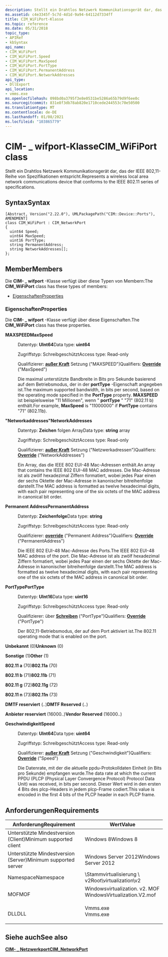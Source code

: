 ```yaml
---
description: Stellt ein Drahtlos Netzwerk Kommunikationsgerät dar, das der IEEE 802,11-Reihe von Spezifikationen entspricht.
ms.assetid: c4e3345f-5c7d-4d1d-9a94-64112d7334ff
title: CIM_WiFiPort-Klasse
ms.topic: reference
ms.date: 05/31/2018
topic_type:
- APIRef
- kbSyntax
api_name:
- CIM_WiFiPort
- CIM_WiFiPort.Speed
- CIM_WiFiPort.MaxSpeed
- CIM_WiFiPort.PortType
- CIM_WiFiPort.PermanentAddress
- CIM_WiFiPort.NetworkAddresses
api_type:
- DllExport
api_location:
- vmms.exe
ms.openlocfilehash: 098bd0a3795f3e8e0531be5286a65b79d9f6ee0c
ms.sourcegitcommit: 831e8f3db78ab820e1710cede244553c70e50500
ms.translationtype: MT
ms.contentlocale: de-DE
ms.lasthandoff: 01/08/2021
ms.locfileid: "103865779"
---
```

# <a name="cim_wifiport-class"></a><span data-ttu-id="eee0b-103">CIM- \_ wifport-Klasse</span><span class="sxs-lookup"><span data-stu-id="eee0b-103">CIM\_WiFiPort class</span></span>

<span data-ttu-id="eee0b-104">Stellt ein Drahtlos Netzwerk Kommunikationsgerät dar, das der IEEE 802,11-Reihe von Spezifikationen entspricht.</span><span class="sxs-lookup"><span data-stu-id="eee0b-104">Represents a wireless local area network communications device that conforms to the IEEE 802.11 series of specifications.</span></span>

## <a name="syntax"></a><span data-ttu-id="eee0b-105">Syntax</span><span class="sxs-lookup"><span data-stu-id="eee0b-105">Syntax</span></span>

``` syntax
[Abstract, Version("2.22.0"), UMLPackagePath("CIM::Device::Ports"), AMENDMENT]
class CIM_WiFiPort : CIM_NetworkPort
{
  uint64 Speed;
  uint64 MaxSpeed;
  uint16 PortType;
  string PermanentAddress;
  string NetworkAddresses[];
};
```

## <a name="members"></a><span data-ttu-id="eee0b-106">Member</span><span class="sxs-lookup"><span data-stu-id="eee0b-106">Members</span></span>

<span data-ttu-id="eee0b-107">Die **CIM- \_ wifport** -Klasse verfügt über diese Typen von Membern:</span><span class="sxs-lookup"><span data-stu-id="eee0b-107">The **CIM\_WiFiPort** class has these types of members:</span></span>

-   [<span data-ttu-id="eee0b-108">Eigenschaften</span><span class="sxs-lookup"><span data-stu-id="eee0b-108">Properties</span></span>](#properties)

### <a name="properties"></a><span data-ttu-id="eee0b-109">Eigenschaften</span><span class="sxs-lookup"><span data-stu-id="eee0b-109">Properties</span></span>

<span data-ttu-id="eee0b-110">Die **CIM- \_ wifport** -Klasse verfügt über diese Eigenschaften.</span><span class="sxs-lookup"><span data-stu-id="eee0b-110">The **CIM\_WiFiPort** class has these properties.</span></span>

<dl> <dt>

<span data-ttu-id="eee0b-111">**MAXSPEED**</span><span class="sxs-lookup"><span data-stu-id="eee0b-111">**MaxSpeed**</span></span>
</dt> <dd> <dl> <dt>

<span data-ttu-id="eee0b-112">Datentyp: **UInt64**</span><span class="sxs-lookup"><span data-stu-id="eee0b-112">Data type: **uint64**</span></span>
</dt> <dt>

<span data-ttu-id="eee0b-113">Zugriffstyp: Schreibgeschützt</span><span class="sxs-lookup"><span data-stu-id="eee0b-113">Access type: Read-only</span></span>
</dt> <dt>

<span data-ttu-id="eee0b-114">Qualifizierer: [**außer Kraft**](/windows/desktop/WmiSdk/standard-qualifiers) Setzung ("MAXSPEED")</span><span class="sxs-lookup"><span data-stu-id="eee0b-114">Qualifiers: [**Override**](/windows/desktop/WmiSdk/standard-qualifiers) ("MaxSpeed")</span></span>
</dt> </dl>

<span data-ttu-id="eee0b-115">Die maximal unterstützte Bandbreite in Bits pro Sekunde basierend auf dem Betriebsmodus, der in der **portType** -Eigenschaft angegeben ist.</span><span class="sxs-lookup"><span data-stu-id="eee0b-115">The maximum supported bandwidth, in bits per second, based on the operating mode specified in the **PortType** property.</span></span> <span data-ttu-id="eee0b-116">**MAXSPEED** ist beispielsweise "11 Millionen", wenn " **portType** " "71" (802.11 b) enthält.</span><span class="sxs-lookup"><span data-stu-id="eee0b-116">For example, **MaxSpeed** is "11000000" if **PortType** contains "71" (802.11b).</span></span>

</dd> <dt>

<span data-ttu-id="eee0b-117">**"Networkaddresses"**</span><span class="sxs-lookup"><span data-stu-id="eee0b-117">**NetworkAddresses**</span></span>
</dt> <dd> <dl> <dt>

<span data-ttu-id="eee0b-118">Datentyp: **Zeichen** folgen Array</span><span class="sxs-lookup"><span data-stu-id="eee0b-118">Data type: **string** array</span></span>
</dt> <dt>

<span data-ttu-id="eee0b-119">Zugriffstyp: Schreibgeschützt</span><span class="sxs-lookup"><span data-stu-id="eee0b-119">Access type: Read-only</span></span>
</dt> <dt>

<span data-ttu-id="eee0b-120">Qualifizierer: [**außer Kraft**](/windows/desktop/WmiSdk/standard-qualifiers) Setzung ("Netzwerkadressen")</span><span class="sxs-lookup"><span data-stu-id="eee0b-120">Qualifiers: [**Override**](/windows/desktop/WmiSdk/standard-qualifiers) ("NetworkAddresses")</span></span>
</dt> </dl>

<span data-ttu-id="eee0b-121">Ein Array, das die IEEE 802 EUI-48 Mac-Adressen enthält.</span><span class="sxs-lookup"><span data-stu-id="eee0b-121">An array that contains the IEEE 802 EUI-48 MAC addresses.</span></span> <span data-ttu-id="eee0b-122">Die Mac-Adresse ist als zwölf hexadezimal Ziffern formatiert, wobei jedes Paar einen der sechs Oktette der Mac-Adresse in kanonischer bitreihenfolge darstellt.</span><span class="sxs-lookup"><span data-stu-id="eee0b-122">The MAC address is formatted as twelve hexadecimal digits, with each pair representing one of the six octets of the MAC address in canonical bit order.</span></span>

</dd> <dt>

<span data-ttu-id="eee0b-123">**Permanent Address**</span><span class="sxs-lookup"><span data-stu-id="eee0b-123">**PermanentAddress**</span></span>
</dt> <dd> <dl> <dt>

<span data-ttu-id="eee0b-124">Datentyp: **Zeichenfolge**</span><span class="sxs-lookup"><span data-stu-id="eee0b-124">Data type: **string**</span></span>
</dt> <dt>

<span data-ttu-id="eee0b-125">Zugriffstyp: Schreibgeschützt</span><span class="sxs-lookup"><span data-stu-id="eee0b-125">Access type: Read-only</span></span>
</dt> <dt>

<span data-ttu-id="eee0b-126">Qualifizierer: [**override**](/windows/desktop/WmiSdk/standard-qualifiers) ("Permanent Address")</span><span class="sxs-lookup"><span data-stu-id="eee0b-126">Qualifiers: [**Override**](/windows/desktop/WmiSdk/standard-qualifiers) ("PermanentAddress")</span></span>
</dt> </dl>

<span data-ttu-id="eee0b-127">Die IEEE 802 EUI-48 Mac-Adresse des Ports.</span><span class="sxs-lookup"><span data-stu-id="eee0b-127">The IEEE 802 EUI-48 MAC address of the port.</span></span> <span data-ttu-id="eee0b-128">Die Mac-Adresse ist als zwölf hexadezimal Ziffern formatiert, wobei jedes Paar einen der sechs Oktette der Mac-Adresse in kanonischer bitreihenfolge darstellt.</span><span class="sxs-lookup"><span data-stu-id="eee0b-128">The MAC address is formatted as twelve hexadecimal digits, with each pair representing one of the six octets of the MAC address in canonical bit order.</span></span>

</dd> <dt>

<span data-ttu-id="eee0b-129">**PortType**</span><span class="sxs-lookup"><span data-stu-id="eee0b-129">**PortType**</span></span>
</dt> <dd> <dl> <dt>

<span data-ttu-id="eee0b-130">Datentyp: **UInt16**</span><span class="sxs-lookup"><span data-stu-id="eee0b-130">Data type: **uint16**</span></span>
</dt> <dt>

<span data-ttu-id="eee0b-131">Zugriffstyp: Schreibgeschützt</span><span class="sxs-lookup"><span data-stu-id="eee0b-131">Access type: Read-only</span></span>
</dt> <dt>

<span data-ttu-id="eee0b-132">Qualifizierer: über [**Schreiben**](/windows/desktop/WmiSdk/standard-qualifiers) ("PortType")</span><span class="sxs-lookup"><span data-stu-id="eee0b-132">Qualifiers: [**Override**](/windows/desktop/WmiSdk/standard-qualifiers) ("PortType")</span></span>
</dt> </dl>

<span data-ttu-id="eee0b-133">Der 802,11-Betriebsmodus, der auf dem Port aktiviert ist.</span><span class="sxs-lookup"><span data-stu-id="eee0b-133">The 802.11 operating mode that is enabled on the port.</span></span>

<dt>

<span id="Unknown"></span><span id="unknown"></span><span id="UNKNOWN"></span>

<span data-ttu-id="eee0b-134">**Unbekannt** (0)</span><span class="sxs-lookup"><span data-stu-id="eee0b-134">**Unknown** (0)</span></span>


</dt> <dd></dd> <dt>

<span id="Other"></span><span id="other"></span><span id="OTHER"></span>

<span data-ttu-id="eee0b-135">**Sonstige** (1)</span><span class="sxs-lookup"><span data-stu-id="eee0b-135">**Other** (1)</span></span>


</dt> <dd></dd> <dt>

<span id="802.11a"></span><span id="802.11A"></span>

<span data-ttu-id="eee0b-136">**802.11 a** (70)</span><span class="sxs-lookup"><span data-stu-id="eee0b-136">**802.11a** (70)</span></span>


</dt> <dd></dd> <dt>

<span id="802.11b"></span><span id="802.11B"></span>

<span data-ttu-id="eee0b-137">**802.11 b** (71)</span><span class="sxs-lookup"><span data-stu-id="eee0b-137">**802.11b** (71)</span></span>


</dt> <dd></dd> <dt>

<span id="802.11g"></span><span id="802.11G"></span>

<span data-ttu-id="eee0b-138">**802.11 g** (72)</span><span class="sxs-lookup"><span data-stu-id="eee0b-138">**802.11g** (72)</span></span>


</dt> <dd></dd> <dt>

<span id="802.11n"></span><span id="802.11N"></span>

<span data-ttu-id="eee0b-139">**802.11 n** (73)</span><span class="sxs-lookup"><span data-stu-id="eee0b-139">**802.11n** (73)</span></span>


</dt> <dd></dd> <dt>

<span id="DMTF_Reserved"></span><span id="dmtf_reserved"></span><span id="DMTF_RESERVED"></span>

<span data-ttu-id="eee0b-140">**DMTF reserviert** (..)</span><span class="sxs-lookup"><span data-stu-id="eee0b-140">**DMTF Reserved** (..)</span></span>


</dt> <dd></dd> <dt>

<span id="Vendor_Reserved"></span><span id="vendor_reserved"></span><span id="VENDOR_RESERVED"></span>

<span data-ttu-id="eee0b-141">**Anbieter reserviert** (16000..)</span><span class="sxs-lookup"><span data-stu-id="eee0b-141">**Vendor Reserved** (16000..)</span></span>


</dt> <dd></dd> </dl>

</dd> <dt>

<span data-ttu-id="eee0b-142">**Geschwindigkeit**</span><span class="sxs-lookup"><span data-stu-id="eee0b-142">**Speed**</span></span>
</dt> <dd> <dl> <dt>

<span data-ttu-id="eee0b-143">Datentyp: **UInt64**</span><span class="sxs-lookup"><span data-stu-id="eee0b-143">Data type: **uint64**</span></span>
</dt> <dt>

<span data-ttu-id="eee0b-144">Zugriffstyp: Schreibgeschützt</span><span class="sxs-lookup"><span data-stu-id="eee0b-144">Access type: Read-only</span></span>
</dt> <dt>

<span data-ttu-id="eee0b-145">Qualifizierer: [**außer Kraft**](/windows/desktop/WmiSdk/standard-qualifiers) Setzung ("Geschwindigkeit")</span><span class="sxs-lookup"><span data-stu-id="eee0b-145">Qualifiers: [**Override**](/windows/desktop/WmiSdk/standard-qualifiers) ("Speed")</span></span>
</dt> </dl>

<span data-ttu-id="eee0b-146">Die Datenrate, mit der die aktuelle ppdu-Protokolldaten Einheit (in Bits pro Sekunde) empfangen wurde.</span><span class="sxs-lookup"><span data-stu-id="eee0b-146">The data rate at which the current PPDU (PLCP (Physical Layer Convergence Protocol) Protocol Data Unit) was received, in bits per second.</span></span> <span data-ttu-id="eee0b-147">Dieser Wert wird in den ersten 4 Bits des plcp-Headers in jedem plcp-Frame codiert.</span><span class="sxs-lookup"><span data-stu-id="eee0b-147">This value is encoded in the first 4 bits of the PLCP header in each PLCP frame.</span></span>

</dd> </dl>

## <a name="requirements"></a><span data-ttu-id="eee0b-148">Anforderungen</span><span class="sxs-lookup"><span data-stu-id="eee0b-148">Requirements</span></span>



| <span data-ttu-id="eee0b-149">Anforderung</span><span class="sxs-lookup"><span data-stu-id="eee0b-149">Requirement</span></span> | <span data-ttu-id="eee0b-150">Wert</span><span class="sxs-lookup"><span data-stu-id="eee0b-150">Value</span></span> |
|-------------------------------------|---------------------------------------------------------------------------------------------------------|
| <span data-ttu-id="eee0b-151">Unterstützte Mindestversion (Client)</span><span class="sxs-lookup"><span data-stu-id="eee0b-151">Minimum supported client</span></span><br/> | <span data-ttu-id="eee0b-152">Windows 8</span><span class="sxs-lookup"><span data-stu-id="eee0b-152">Windows 8</span></span><br/>                                                                                    |
| <span data-ttu-id="eee0b-153">Unterstützte Mindestversion (Server)</span><span class="sxs-lookup"><span data-stu-id="eee0b-153">Minimum supported server</span></span><br/> | <span data-ttu-id="eee0b-154">Windows Server 2012</span><span class="sxs-lookup"><span data-stu-id="eee0b-154">Windows Server 2012</span></span><br/>                                                                          |
| <span data-ttu-id="eee0b-155">Namespace</span><span class="sxs-lookup"><span data-stu-id="eee0b-155">Namespace</span></span><br/>                | <span data-ttu-id="eee0b-156">\\Stammvirtualisierung \\ v2</span><span class="sxs-lookup"><span data-stu-id="eee0b-156">Root\\virtualization\\v2</span></span><br/>                                                                     |
| <span data-ttu-id="eee0b-157">MOF</span><span class="sxs-lookup"><span data-stu-id="eee0b-157">MOF</span></span><br/>                      | <dl> <span data-ttu-id="eee0b-158"><dt>Windowsvirtualization. v2. MOF</dt></span><span class="sxs-lookup"><span data-stu-id="eee0b-158"><dt>WindowsVirtualization.V2.mof</dt></span></span> </dl> |
| <span data-ttu-id="eee0b-159">DLL</span><span class="sxs-lookup"><span data-stu-id="eee0b-159">DLL</span></span><br/>                      | <dl> <span data-ttu-id="eee0b-160"><dt>Vmms.exe</dt></span><span class="sxs-lookup"><span data-stu-id="eee0b-160"><dt>Vmms.exe</dt></span></span> </dl>                     |



## <a name="see-also"></a><span data-ttu-id="eee0b-161">Siehe auch</span><span class="sxs-lookup"><span data-stu-id="eee0b-161">See also</span></span>

<dl> <dt>

[<span data-ttu-id="eee0b-162">**CIM- \_ Netzwerkport**</span><span class="sxs-lookup"><span data-stu-id="eee0b-162">**CIM\_NetworkPort**</span></span>](cim-networkport.md)
</dt> </dl>

 


